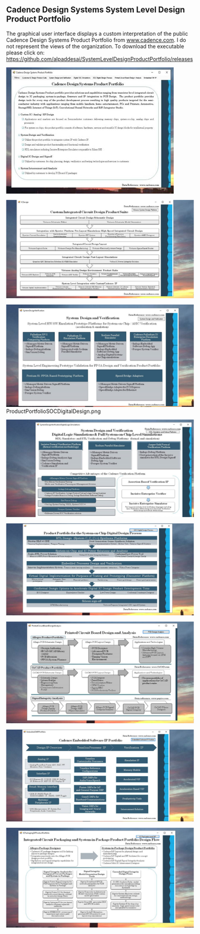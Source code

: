 ## Cadence Design Systems System Level Design Product Portfolio

The graphical user interface displays a custom interpretation of the public Cadence Design Systems Product Portfolio from www.cadence.com.
I do not represent the views of the organization. To download the executable please click on: https://github.com/alpaddesai/SystemLevelDesignProductPortfolio/releases

![Image of System Level Design Product Portfolio](MainGraphicalUserInterface.jpg)


![Image](CustomICDesignProductImage.png)



![Image](SystemDesignVerificationImage.png)ProductPortfolioSOCDigitalDesign.png



![Image](DigitalLogicSimulationsImage.png)



![Image](ProductPortfolioSOCDigitalDesign.png)



![Image](PCBImage.png)



![Image](IPPortfolioImage.png)




![Image](ICPackageSiPDesign.png)
